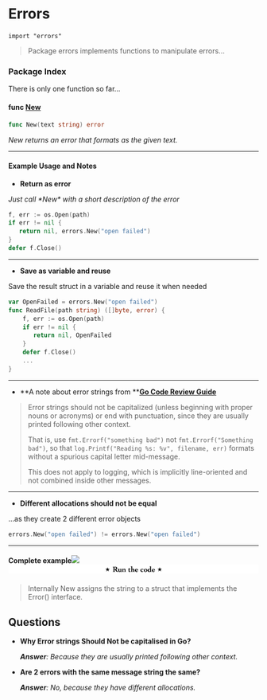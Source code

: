 # Errors

```
import "errors"
```

> Package errors implements functions to manipulate errors…

### Package Index

There is only one function so far…

#### func [New](https://golang.org/src/errors/errors.go?s=293:320#L1)

```go
func New(text string) error
```

_New returns an error that formats as the given text._

---

#### **Example Usage and Notes**

* **Return as error**

_Just call \*New\* with a short description of the error_

```go
f, err := os.Open(path)
if err != nil {
   return nil, errors.New("open failed")
} 
defer f.Close()
```

---

* **Save as variable and reuse**

Save the result struct in a variable and reuse it when needed

```go
var OpenFailed = errors.New("open failed")
func ReadFile(path string) ([]byte, error) {
    f, err := os.Open(path)
    if err != nil {
       return nil, OpenFailed
    }
    defer f.Close()
    ...
}
```

---

* **A note about error strings from **[**Go Code Review Guide**](https://github.com/golang/go/wiki/CodeReviewComments#error-strings)

> Error strings should not be capitalized \(unless beginning with proper nouns or acronyms\) or end with punctuation, since they are usually printed following other context.
>
> That is, use `fmt.Errorf("something bad")` not `fmt.Errorf("Something bad")`, so that `log.Printf("Reading %s: %v", filename, err)` formats without a spurious capital letter mid-message.
>
> This does not apply to logging, which is implicitly line-oriented and not combined inside other messages.

---

* **Different allocations should not be equal**

…as they create 2 different error objects

```go
errors.New("open failed") != errors.New("open failed")
```

---

#### **Complete example**![](https://cdn-images-1.medium.com/max/1000/1*fn5OgYYFUBw8s8p77aY84g.png)[![](/assets/run-code.png)](https://play.golang.org/p/qhNorvt5CvE)

> Internally New assigns the string to a struct that implements the Error\(\) interface.

## Questions

* **Why Error strings Should Not be capitalised in Go?**

  _**Answer**: Because they are usually printed following other context._

* **Are 2 errors with the same message string the same?**

  _**Answer**: No, because they have different allocations._

[^1]: [Alternative link](https://play.golang.org/p/qhNorvt5CvE)

